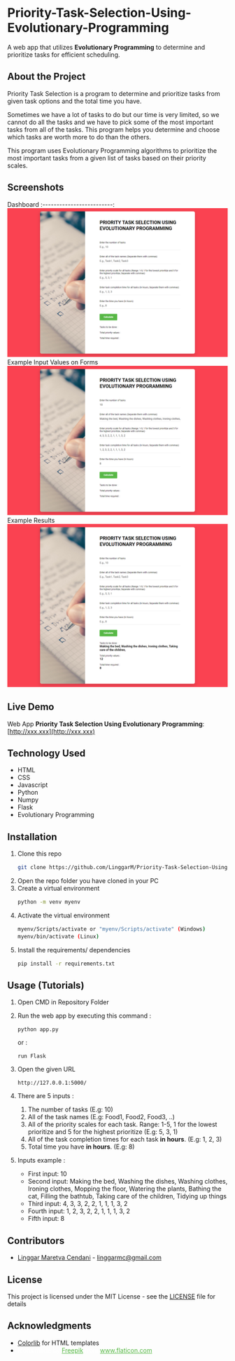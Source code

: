 # Priority-Task-Selection-Using-Evolutionary-Programming
A web app that utilizes **Evolutionary Programming** to determine and prioritize tasks for efficient scheduling.

## About the Project

Priority Task Selection is a program to determine and prioritize tasks from given task options and the total time you have.

Sometimes we have a lot of tasks to do but our time is very limited, so we cannot do all the tasks and we have to pick some of the most important tasks from all of the tasks. This program helps you determine and choose which tasks are worth more to do than the others.

This program uses Evolutionary Programming algorithms to prioritize the most important tasks from a given list of tasks based on their priority scales.

## Screenshots
  Dashboard
  :-------------------------:
  ![Screenshots/1.%20Dashboard.png](Screenshots/1.%20Dashboard.png)
  Example Input Values on Forms
  ![Screenshots/2.%20Input%20Form.png](Screenshots/2.%20Input%20Form.png)
  Example Results
  ![Screenshots/3.%20Result.png](Screenshots/3.%20Result.png)

## Live Demo
Web App **Priority Task Selection Using Evolutionary Programming**: [http://xxx.xxx](http://xxx.xxx)

## Technology Used
* HTML
* CSS
* Javascript
* Python
* Numpy
* Flask
* Evolutionary Programming

## Installation

1. Clone this repo
   ```sh
   git clone https://github.com/LinggarM/Priority-Task-Selection-Using-Evolutionary-Programming
   ```
2. Open the repo folder you have cloned in your PC
3. Create a virtual environment
   ```sh
   python -m venv myenv
   ```
4. Activate the virtual environment
   ```sh
   myenv/Scripts/activate or "myenv/Scripts/activate" (Windows)
   myenv/bin/activate (Linux)
   ```
5. Install the requirements/ dependencies
   ```sh
   pip install -r requirements.txt
   ```

## Usage (Tutorials)

1. Open CMD in Repository Folder
2. Run the web app by executing this command :
   ```
   python app.py
   ```
   or :
   ```
   run Flask
   ```
3. Open the given URL
   ```
   http://127.0.0.1:5000/
   ```
4. There are 5 inputs :

    1. The number of tasks (E.g: 10)
    2. All of the task names (E.g: Food1, Food2, Food3, ..)
    3. All of the priority scales for each task. Range: 1-5, 1 for the lowest prioritize and 5 for the highest prioritize (E.g: 5, 3, 1)
    4. All of the task completion times for each task **in hours**. (E.g: 1, 2, 3)
    5. Total time you have **in hours**. (E.g: 8)

5. Inputs example :
    - First input: 10
    - Second input: Making the bed, Washing the dishes, Washing clothes, Ironing clothes, Mopping the floor, Watering the plants, Bathing the cat, Filling the bathtub, Taking care of the children, Tidying up things
    - Third input: 4, 3, 3, 2, 2, 1, 1, 1, 3, 2
    - Fourth input: 1, 2, 3, 2, 2, 1, 1, 1, 3, 2
    - Fifth input: 8

## Contributors
* [Linggar Maretva Cendani](https://github.com/LinggarM) - [linggarmc@gmail.com](mailto:linggarmc@gmail.com)

## License
This project is licensed under the MIT License - see the [LICENSE](LICENSE) file for details

## Acknowledgments
* [Colorlib](https://colorlib.com/) for HTML templates
* <div style = "color:#FFF">Icons made by <a style = "color:#57b846" href="https://www.freepik.com" title="Freepik">Freepik</a> from <a style = "color:#57b846" href="https://www.flaticon.com/" title="Flaticon">www.flaticon.com</a></div>
